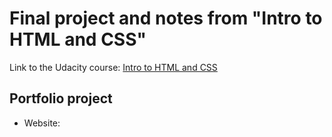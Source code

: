 # Final project and notes from "Intro to HTML and CSS"

Link to the Udacity course: [Intro to HTML and CSS](https://www.udacity.com/course/intro-to-html-and-css--ud304)

## Portfolio project 

- Website: 